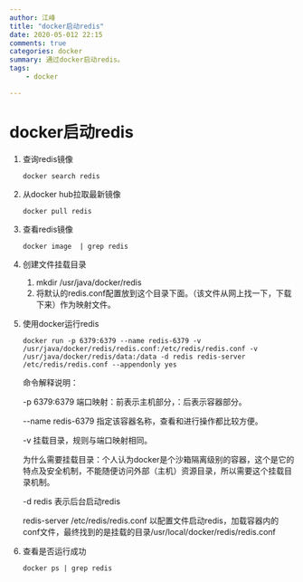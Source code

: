 ```yaml
---
author: 江峰
title: "docker启动redis"
date: 2020-05-012 22:15
comments: true
categories: docker
summary: 通过docker启动redis。
tags: 
	- docker

---
```




# docker启动redis

1. 查询redis镜像

   ```
   docker search redis
   ```

2. 从docker hub拉取最新镜像

   ```
   docker pull redis
   ```

3. 查看redis镜像

   ```
   docker image  | grep redis
   ```

4. 创建文件挂载目录

   1. mkdir /usr/java/docker/redis 
   2. 将默认的redis.conf配置放到这个目录下面。（该文件从网上找一下，下载下来）作为映射文件。

5. 使用docker运行redis

   ```
   docker run -p 6379:6379 --name redis-6379 -v /usr/java/docker/redis/redis.conf:/etc/redis/redis.conf -v /usr/java/docker/redis/data:/data -d redis redis-server /etc/redis/redis.conf --appendonly yes
   ```

   命令解释说明：

   -p 6379:6379 端口映射：前表示主机部分，：后表示容器部分。

   --name redis-6379  指定该容器名称，查看和进行操作都比较方便。

   -v 挂载目录，规则与端口映射相同。

   为什么需要挂载目录：个人认为docker是个沙箱隔离级别的容器，这个是它的特点及安全机制，不能随便访问外部（主机）资源目录，所以需要这个挂载目录机制。

   -d redis 表示后台启动redis

   redis-server /etc/redis/redis.conf  以配置文件启动redis，加载容器内的conf文件，最终找到的是挂载的目录/usr/local/docker/redis/redis.conf

6. 查看是否运行成功

   ```
   docker ps | grep redis
   ```

   








